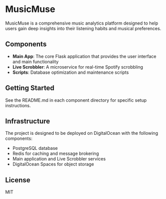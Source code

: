 # MusicMuse

MusicMuse is a comprehensive music analytics platform designed to help users gain deep insights into their listening habits and musical preferences.

## Components

- **Main App**: The core Flask application that provides the user interface and main functionality
- **Live Scrobbler**: A microservice for real-time Spotify scrobbling
- **Scripts**: Database optimization and maintenance scripts

## Getting Started

See the README.md in each component directory for specific setup instructions.

## Infrastructure

The project is designed to be deployed on DigitalOcean with the following components:
- PostgreSQL database
- Redis for caching and message brokering
- Main application and Live Scrobbler services
- DigitalOcean Spaces for object storage

## License

MIT